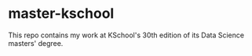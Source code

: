 # master-kschool

This repo contains my work at KSchool's 30th edition of its Data Science masters' degree.

